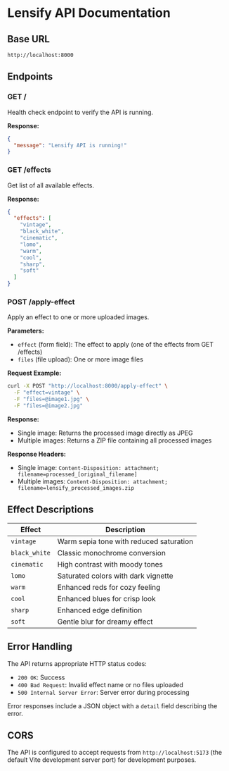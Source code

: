 # Lensify API Documentation

## Base URL
```
http://localhost:8000
```

## Endpoints

### GET /
Health check endpoint to verify the API is running.

**Response:**
```json
{
  "message": "Lensify API is running!"
}
```

### GET /effects
Get list of all available effects.

**Response:**
```json
{
  "effects": [
    "vintage",
    "black_white", 
    "cinematic",
    "lomo",
    "warm",
    "cool",
    "sharp",
    "soft"
  ]
}
```

### POST /apply-effect
Apply an effect to one or more uploaded images.

**Parameters:**
- `effect` (form field): The effect to apply (one of the effects from GET /effects)
- `files` (file upload): One or more image files

**Request Example:**
```bash
curl -X POST "http://localhost:8000/apply-effect" \
  -F "effect=vintage" \
  -F "files=@image1.jpg" \
  -F "files=@image2.jpg"
```

**Response:**
- Single image: Returns the processed image directly as JPEG
- Multiple images: Returns a ZIP file containing all processed images

**Response Headers:**
- Single image: `Content-Disposition: attachment; filename=processed_[original_filename]`
- Multiple images: `Content-Disposition: attachment; filename=lensify_processed_images.zip`

## Effect Descriptions

| Effect | Description |
|--------|-------------|
| `vintage` | Warm sepia tone with reduced saturation |
| `black_white` | Classic monochrome conversion |
| `cinematic` | High contrast with moody tones |
| `lomo` | Saturated colors with dark vignette |
| `warm` | Enhanced reds for cozy feeling |
| `cool` | Enhanced blues for crisp look |
| `sharp` | Enhanced edge definition |
| `soft` | Gentle blur for dreamy effect |

## Error Handling

The API returns appropriate HTTP status codes:
- `200 OK`: Success
- `400 Bad Request`: Invalid effect name or no files uploaded
- `500 Internal Server Error`: Server error during processing

Error responses include a JSON object with a `detail` field describing the error.

## CORS

The API is configured to accept requests from `http://localhost:5173` (the default Vite development server port) for development purposes.
